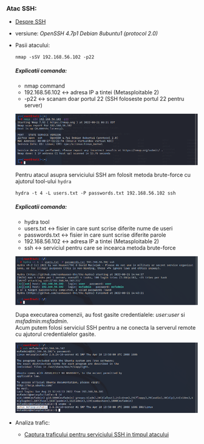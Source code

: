 ### Atac SSH:

   - [Despre SSH](https://github.com/Dani780-C/Cyber-security/blob/main/learn/_ssh.md)
   - versiune: *OpenSSH 4.7p1 Debian 8ubuntu1 (protocol 2.0)*
   - Pasii atacului:
         
         nmap -sSV 192.168.56.102 -p22
     ##### Explicatii comanda:
      - nmap command <!-- (https://github.com/Dani780-C/Cyber-security/blob/main/tools/nmap.md) -->
      - 192.168.56.102 <-> adresa IP a tintei (Metasploitable 2)
      - -p22 <-> scanam doar portul 22 (SSH foloseste portul 22 pentru server)
     
      ![My Image](https://github.com/Dani780-C/Cyber-security/blob/main/attacks/imgs/nmap-ssh-p22.png)
   
      Pentru atacul asupra serviciului SSH am folosit metoda brute-force cu ajutorul tool-ului `hydra` <!--(https://github.com/Dani780-C/Cyber-security/blob/main/tools/hydra.md).-->
         
         hydra -t 4 -L users.txt -P passwords.txt 192.168.56.102 ssh
     ##### Explicatii comanda:
      - hydra tool <!-- (https://github.com/Dani780-C/Cyber-security/blob/main/tools/hydra.md) -->
      - users.txt <-> fisier in care sunt scrise diferite nume de useri
      - passwords.txt <-> fisier in care sunt scrise diferite parole
      - 192.168.56.102 <-> adresa IP a tintei (Metasploitable 2)
      - ssh <-> serviciul pentru care se incearca metoda brute-force
      
      ![My Image](https://github.com/Dani780-C/Cyber-security/blob/main/attacks/imgs/ssh-brute-force.png)
      
      Dupa executarea comenzii, au fost gasite credentialele: *user:user* si *msfadmin:msfadmin*.  
      Acum putem folosi serviciul SSH pentru a ne conecta la serverul remote cu ajutorul credentialelor gasite.
      
      ![My Image](https://github.com/Dani780-C/Cyber-security/blob/main/attacks/imgs/msfadmin-ssh-login.png)

   - Analiza trafic:
      - [Captura traficului pentru serviciului SSH in timpul atacului](https://github.com/Dani780-C/Cyber-security/blob/main/captures/ssh-traffic-while-attack.pcapng)

